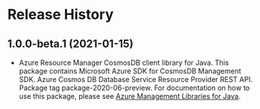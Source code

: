 # Release History

## 1.0.0-beta.1 (2021-01-15)

- Azure Resource Manager CosmosDB client library for Java. This package contains Microsoft Azure SDK for CosmosDB Management SDK. Azure Cosmos DB Database Service Resource Provider REST API. Package tag package-2020-06-preview. For documentation on how to use this package, please see [Azure Management Libraries for Java](https://aka.ms/azsdk/java/mgmt).